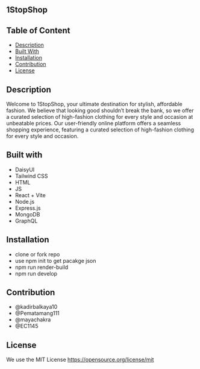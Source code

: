 ## 1StopShop

## Table of Content

- [Description](#description)
- [Built With](#built-with)
- [Installation](#installation)
- [Contribution](#contribution)
- [License](#license)

## Description

Welcome to 1StopShop, your ultimate destination for stylish, affordable fashion. We believe that looking good shouldn’t break the bank, so we offer a curated selection of high-fashion clothing for every style and occasion at unbeatable prices. Our user-friendly online platform offers a seamless shopping experience, featuring a curated selection of high-fashion clothing for every style and occasion.

## Built with

- DaisyUI
- Tailwind CSS
- HTML
- JS
- React + Vite
- Node.js
- Express.js
- MongoDB
- GraphQL

## Installation

- clone or fork repo
- use npm init to get pacakge json
- npm run render-build
- npm run develop

## Contribution

- @kadirbalkaya10
- @Pematamang111
- @mayachakra
- @EC1145

## License

We use the MIT License https://opensource.org/license/mit
